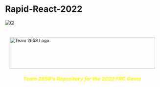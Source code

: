 <h1 style="center">Rapid-React-2022</h1>

[![CI](https://github.com/frc-emotion/Public-Rapid-React-2022/actions/workflows/main.yml/badge.svg)](https://github.com/frc-emotion/Public-Rapid-React-2022/actions/workflows/main.yml)
<h1></h1>
<a href="https://team2658.org/">
   <img style="display: block; margin-left: auto; margin-right: auto;" src="https://team2658.org/assets/img/footer.png" alt="Team 2658 Logo" width="475" height="102" />
   </a>
    <h3 style="text-align: center;"><span style="color: #ffff00;">
        <em>Team 2658's Repository for the 2022 FRC Game</em></span></h3>
        
       
